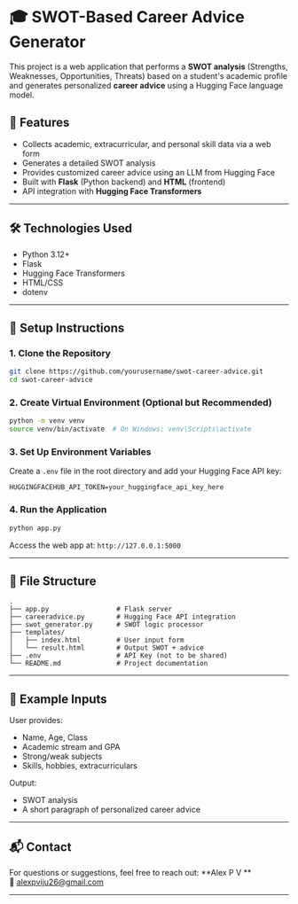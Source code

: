 
# 🎓 SWOT-Based Career Advice Generator

This project is a web application that performs a **SWOT analysis** (Strengths, Weaknesses, Opportunities, Threats) based on a student's academic profile and generates personalized **career advice** using a Hugging Face language model.

## 📌 Features

- Collects academic, extracurricular, and personal skill data via a web form
- Generates a detailed SWOT analysis
- Provides customized career advice using an LLM from Hugging Face
- Built with **Flask** (Python backend) and **HTML** (frontend)
- API integration with **Hugging Face Transformers**

---

## 🛠️ Technologies Used

- Python 3.12+
- Flask
- Hugging Face Transformers
- HTML/CSS
- dotenv

---

## 🚀 Setup Instructions

### 1. Clone the Repository

```bash
git clone https://github.com/yourusername/swot-career-advice.git
cd swot-career-advice
```

### 2. Create Virtual Environment (Optional but Recommended)

```bash
python -m venv venv
source venv/bin/activate  # On Windows: venv\Scripts\activate
```


### 3. Set Up Environment Variables

Create a `.env` file in the root directory and add your Hugging Face API key:

```
HUGGINGFACEHUB_API_TOKEN=your_huggingface_api_key_here
```

### 4. Run the Application

```bash
python app.py
```

Access the web app at: `http://127.0.0.1:5000`

---

## 🧠 File Structure

```
.
├── app.py                 # Flask server
├── careeradvice.py        # Hugging Face API integration
├── swot_generator.py      # SWOT logic processor
├── templates/
│   ├── index.html         # User input form
│   └── result.html        # Output SWOT + advice
├── .env                   # API Key (not to be shared)
└── README.md              # Project documentation
```

---

## 📄 Example Inputs

User provides:
- Name, Age, Class
- Academic stream and GPA
- Strong/weak subjects
- Skills, hobbies, extracurriculars

Output:
- SWOT analysis
- A short paragraph of personalized career advice

---


## 📬 Contact

For questions or suggestions, feel free to reach out:
**Alex P V **  
📧 alexpviju26@gmail.com

---
